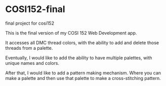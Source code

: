 # COSI152-final
final project for cosi152

This is the final version of my COSI 152 Web Development app. 

It accesses all DMC thread colors, with the ability to add and delete those threads from a palette.

Eventually, I would like to add the ability to have multiple palettes, with unique names and colors.

After that, I would like to add a pattern making mechanism. Where you can make a palette and then use that palette to make a cross-stitching pattern.
